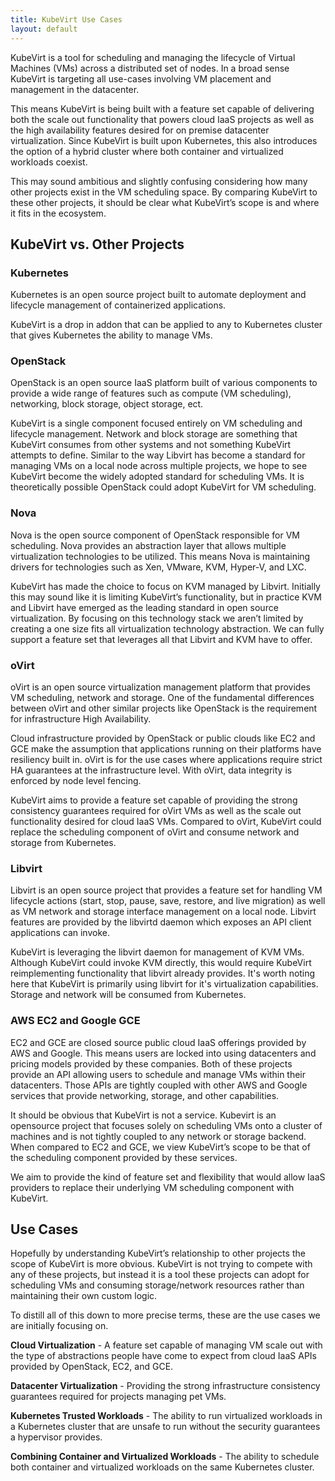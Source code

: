```yaml
---
title: KubeVirt Use Cases
layout: default
---
```


KubeVirt is a tool for scheduling and managing the lifecycle of Virtual
Machines (VMs) across a distributed set of nodes. In a broad sense KubeVirt
is targeting all use-cases involving VM placement and management in the
datacenter.

This means KubeVirt is being built with a feature set capable of delivering
both the scale out functionality that powers cloud IaaS projects as well as the
high availability features desired for on premise datacenter virtualization.
Since KubeVirt is built upon Kubernetes, this also introduces the option of a
hybrid cluster where both container and virtualized workloads coexist.

This may sound ambitious and slightly confusing considering how many other
projects exist in the VM scheduling space. By comparing KubeVirt to these other
projects, it should be clear what KubeVirt’s scope is and where it fits in the
ecosystem.

## KubeVirt vs. Other Projects

### Kubernetes

Kubernetes is an open source project built to automate deployment and lifecycle
management of containerized applications.

KubeVirt is a drop in addon that can be applied to any to Kubernetes cluster
that gives Kubernetes the ability to manage VMs.

### OpenStack

OpenStack is an open source IaaS platform built of various components to provide
a wide range of features such as compute (VM scheduling), networking, block
storage, object storage, ect.

KubeVirt is a single component focused entirely on VM scheduling and lifecycle
management. Network and block storage are something that KubeVirt consumes from
other systems and not something KubeVirt attempts to define. Similar to the way
Libvirt has become a standard for managing VMs on a local node across multiple
projects, we hope to see KubeVirt become the widely adopted standard for
scheduling VMs. It is theoretically possible OpenStack could adopt KubeVirt for
VM scheduling.

### Nova

Nova is the open source component of OpenStack responsible for VM scheduling.
Nova provides an abstraction layer that allows multiple virtualization
technologies to be utilized. This means Nova is maintaining drivers for
technologies such as Xen, VMware, KVM, Hyper-V, and LXC.

KubeVirt has made the choice to focus on KVM managed by Libvirt. Initially this
may sound like it is limiting KubeVirt’s functionality, but in practice KVM and
Libvirt have emerged as the leading standard in open source virtualization. By
focusing on this technology stack we aren’t limited by creating a one size fits
all virtualization technology abstraction. We can fully support a feature set
that leverages all that Libvirt and KVM have to offer.

### oVirt

oVirt is an open source virtualization management platform that provides VM
scheduling, network and storage. One of the fundamental differences between
oVirt and other similar projects like OpenStack is the requirement for
infrastructure High Availability.

Cloud infrastructure provided by OpenStack or public clouds like EC2 and GCE
make the assumption that applications running on their platforms have resiliency
built in. oVirt is for the use cases where applications require strict HA
guarantees at the infrastructure level. With oVirt, data integrity is enforced
by node level fencing.

KubeVirt aims to provide a feature set capable of providing the strong
consistency guarantees required for oVirt VMs as well as the scale out
functionality desired for cloud IaaS VMs. Compared to oVirt, KubeVirt could
replace the scheduling component of oVirt and consume network and storage from
Kubernetes.

### Libvirt

Libvirt is an open source project that provides a feature set for handling
VM lifecycle actions (start, stop, pause, save, restore, and live migration)
as well as VM network and storage interface management on a local node. Libvirt
features are provided by the libvirtd daemon which exposes an API client
applications can invoke.

KubeVirt is leveraging the libvirt daemon for management of KVM VMs. Although
KubeVirt could invoke KVM directly, this would require KubeVirt reimplementing
functionality that libvirt already provides.  It's worth noting here that
KubeVirt is primarily using libvirt for it's virtualization capabilities.
Storage and network will be consumed from Kubernetes.

### AWS EC2 and Google GCE

EC2 and GCE are closed source public cloud IaaS offerings provided by AWS and
Google. This means users are locked into using datacenters and pricing models
provided by these companies. Both of these projects provide an API allowing
users to schedule and manage VMs within their datacenters. Those APIs are
tightly coupled with other AWS and Google services that provide networking,
storage, and other capabilities.

It should be obvious that KubeVirt is not a service. Kubevirt is an opensource
project that focuses solely on scheduling VMs onto a cluster of machines and is
not tightly coupled to any network or storage backend. When compared to EC2 and
GCE, we view KubeVirt’s scope to be that of the scheduling component provided
by these services.

We aim to provide the kind of feature set and flexibility that would
allow IaaS providers to replace their underlying VM scheduling component with
KubeVirt.

## Use Cases

Hopefully by understanding KubeVirt’s relationship to other projects the scope
of KubeVirt is more obvious. KubeVirt is not trying to compete with any of
these projects, but instead it is a tool these projects can adopt for scheduling
VMs and consuming storage/network resources rather than maintaining their own
custom logic.

To distill all of this down to more precise terms, these are the use cases we
are initially focusing on.

**Cloud Virtualization** - A feature set capable of managing VM scale out with
the type of abstractions people have come to expect from cloud IaaS APIs
provided by OpenStack, EC2, and GCE.

**Datacenter Virtualization** - Providing the strong infrastructure consistency
guarantees required for projects managing pet VMs.

**Kubernetes Trusted Workloads** - The ability to run virtualized workloads in a
Kubernetes cluster that are unsafe to run without the security guarantees a
hypervisor provides.

**Combining Container and Virtualized Workloads** - The ability to schedule both
container and virtualized workloads on the same Kubernetes cluster.

